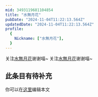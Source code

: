 ```yaml
---
mid: 3493119681104854
title: "水無月花"
pubDate: "2024-11-04T11:22:13.564Z"
updatedDate: "2024-11-04T11:22:13.564Z"
profile:
  {
    Nickname: ["水無月花"],
  }
---
```


关注[水無月花](https://space.bilibili.com/3493119681104854)谢谢喵~ 关注[水無月花](https://space.bilibili.com/3493119681104854)谢谢喵~

## 此条目有待补充
你可以在[这里](https://github.com/Yuhanawa/VTuber.ICU-Content/edit/master/v/水無月花/index.md)编辑本文
